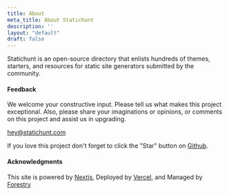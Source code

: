 ```yaml
---
title: About
meta_title: About Statichunt
description: ''
layout: "default"
draft: false
---
```

Statichunt is an open-source directory that enlists hundreds of themes, starters, and resources for static site generators submitted by the community.

#### Feedback

We welcome your constructive input. Please tell us what makes this project exceptional. Also, please share your imaginations or opinions, or comments on this project and assist us in upgrading.

hey@statichunt.com

If you love this project don't forget to click the "Star" button on [Github](https://github.com/statichunt/statichunt).

#### Acknowledgments

This site is powered by <a href="https://nextjs.org/" target="_blank" rel="nofollow noopener noreferrer">Nextjs</a>, Deployed by <a href="https://vercel.com/" target="_blank" rel="nofollow noopener noreferrer">Vercel</a>, and Managed by <a href="https://forestry.io/" target="_blank" rel="nofollow noopener noreferrer">Forestry</a>
